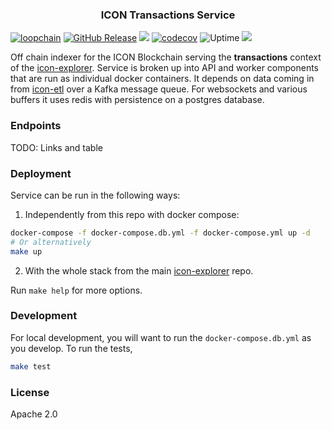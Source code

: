 <p align="center">
  <h3 align="center">ICON Transactions Service</h3>
</p>

[![loopchain](https://img.shields.io/badge/ICON-API-blue?logoColor=white&logo=icon&labelColor=31B8BB)](https://shields.io) [![GitHub Release](https://img.shields.io/github/release/geometry-labs/icon-transactions.svg?style=flat)]() ![](https://github.com/geometry-labs/icon-transactions/workflows/push-main/badge.svg?branch=main) [![codecov](https://codecov.io/gh/geometry-labs/icon-transactions/branch/main/graph/badge.svg)](https://codecov.io/gh/geometry-labs/icon-transactions) ![Uptime](https://img.shields.io/endpoint?url=https%3A%2F%2Fraw.githubusercontent.com%2Fgeometry-labs%2Ficon-status-page%2Fmaster%2Fapi%2Fdev-transactions-service%2Fuptime.json) ![](https://img.shields.io/github/license/geometry-labs/icon-transactions)


Off chain indexer for the ICON Blockchain serving the **transactions** context of the [icon-explorer](https://github.com/geometry-labs/icon-explorer). Service is broken up into API and worker components that are run as individual docker containers. It depends on data coming in from [icon-etl](https://github.com/geometry-labs/icon-etl) over a Kafka message queue. For websockets and various buffers it uses redis with persistence on a postgres database.

### Endpoints 

TODO: Links and table 

### Deployment 

Service can be run in the following ways:

1. Independently from this repo with docker compose:
```bash
docker-compose -f docker-compose.db.yml -f docker-compose.yml up -d
# Or alternatively 
make up 
```   

2. With the whole stack from the main [icon-explorer](https://github.com/geometry-labs/icon-explorer) repo. 

Run `make help` for more options. 

### Development 

For local development, you will want to run the `docker-compose.db.yml` as you develop. To run the tests, 

```bash
make test 
```

### License 

Apache 2.0

